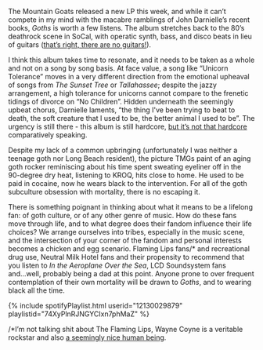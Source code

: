 The Mountain Goats released a new LP this week, and while it can’t compete in my mind with the macabre ramblings of John Darnielle’s recent books, *Goths* is worth a few listens. The album stretches back to the 80’s deathrock scene in SoCal, with operatic synth, bass, and disco beats in lieu of guitars ([that’s right, there are no guitars!]( https://themountaingoats.bandcamp.com/album/goths)). 
 
I think this album takes time to resonate, and it needs to be taken as a whole and not on a song by song basis. At face value, a song like “Unicorn Tolerance” moves in a very different direction from the emotional upheaval of songs from *The Sunset Tree* or *Tallahassee*; despite the jazzy arrangement, a high tolerance for unicorns cannot compare to the frenetic tidings of divorce on “No Children”. Hidden underneath the seemingly upbeat chorus, Darnielle laments, “the thing I've been trying to beat to death, the soft creature that I used to be, the better animal I used to be”. The urgency is still there - this album is still hardcore, [but it’s not that hardcore](https://open.spotify.com/track/00OFG4k3TZhUlXqMPddi2I) comparatively speaking. 
 
Despite my lack of a common upbringing (unfortunately I was neither a teenage goth nor Long Beach resident), the picture TMGs paint of an aging goth rocker reminiscing about his time spent sweating eyeliner off in the 90-degree dry heat, listening to KROQ, hits close to home. He used to be paid in cocaine, now he wears black to the intervention. For all of the goth subculture obsession with mortality, there is no escaping it. 
 
There is something poignant in thinking about what it means to be a lifelong fan: of goth culture, or of any other genre of music. How do these fans move through life, and to what degree does their fandom influence their life choices? We arrange ourselves into tribes, especially in the music scene, and the intersection of your corner of the fandom and personal interests becomes a chicken and egg scenario. Flaming Lips fans/* and recreational drug use, Neutral Milk Hotel fans and their propensity to recommend that you listen to *In the Aeroplane Over the Sea*, LCD Soundsystem fans and...well, probably being a dad at this point. Anyone prone to over frequent contemplation of their own mortality will be drawn to *Goths*, and to wearing black all the time. 
 
{% include spotifyPlaylist.html userid="12130029879" playlistid="74XyPlnRJNGYCIxn7phMaZ" %}
 
/*I’m not talking shit about The Flaming Lips, Wayne Coyne is a veritable rockstar and also [a seemingly nice human being](https://twitter.com/hirshhorn/status/838872291559804928?lang=en).
